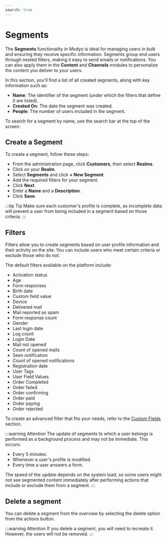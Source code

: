 ```yaml
---
search: true
---
```


# Segments

The **Segments** functionality in Modyo is ideal for managing users in bulk and ensuring they receive specific information. Segments group end users through nested filters, making it easy to send emails or notifications. You can also apply them in the **Content** and **Channels** modules to personalize the content you deliver to your users.

In this section, you'll find a list of all created segments, along with key information such as:

- **Name**: The identifier of the segment (under which the filters that define it are listed).
- **Created On**: The date the segment was created.
- **People**: The number of users included in the segment.

To search for a segment by name, use the search bar at the top of the screen.

## Create a Segment

To create a segment, follow these steps:

- From the administration page, click **Customers**, then select **Realms**.
- Click on your **Realm**.
- Select **Segments** and click **+ New Segment**.
- Add the required filters for your segment.
- Click **Next**.
- Enter a **Name** and a **Description**.
- Click **Save**.

:::tip Tip
Make sure each customer's profile is complete, as incomplete data will prevent a user from being included in a segment based on those criteria.
:::

## Filters

Filters allow you to create segments based on user profile information and their activity on the site. You can include users who meet certain criteria or exclude those who do not.

The default filters available on the platform include:

- Activation status
- Age
- Form responses
- Birth date
- Custom field value
- Device
- Delivered mail
- Mail reported as spam
- Form response count
- Gender
- Last login date
- Log count
- Login Date
- Mail not opened
- Count of opened mails
- Seen notification
- Count of opened notifications
- Registration date
- User Tags
- User Field Values
- Order Completed
- Order failed
- Order confirming
- Order paid
- Order paying
- Order rejected

To create an advanced filter that fits your needs, refer to the [Custom Fields](/en/platform/customers/settings.html#custom-fields) section.

:::warning Attention
The update of segments to which a user belongs is performed as a background process and may not be immediate. This occurs:

- Every 5 minutes.
- Whenever a user's profile is modified.
- Every time a user answers a form.

The speed of the update depends on the system load, so some users might not see segmented content immediately after performing actions that include or exclude them from a segment.
:::


## Delete a segment

You can delete a segment from the overview by selecting the delete option from the actions button.

:::warning Attention
If you delete a segment, you will need to recreate it. However, the users will not be removed.
:::